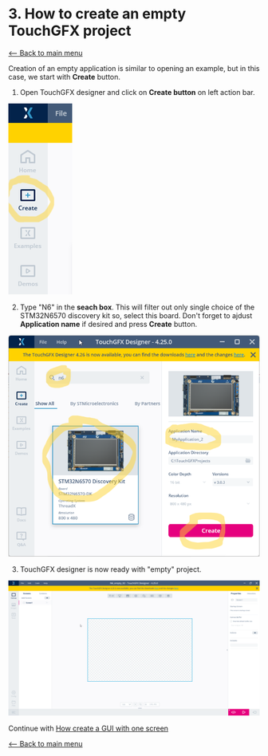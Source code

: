 # 3. How to create an empty TouchGFX project
[<-- Back to main menu](README.md)

Creation of an empty application is similar to opening an example, but in this case, we start with **Create** button.

1. Open TouchGFX designer and click on **Create button** on left action bar.

![](imgs/create.png)

2. Type "N6" in the **seach box**. This will filter out only single choice of the STM32N6570 discovery kit so, select this board. Don't forget to ajdust **Application name** if desired and press **Create** button.

![](imgs/selectandcreate.png)

3. TouchGFX designer is now ready with "empty" project.

![](imgs/TouchGFXDesigner-4.25.0_empty.png)

Continue with [How create a GUI with one screen](04%20How%20to%20create%20GUI%20with%20one%20screen.md)

[<-- Back to main menu](README.md)
